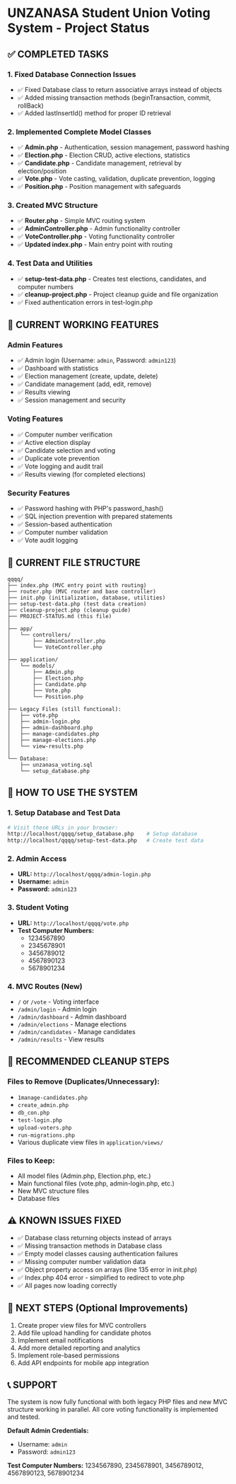 # UNZANASA Student Union Voting System - Project Status

## ✅ COMPLETED TASKS

### 1. Fixed Database Connection Issues
- ✅ Fixed Database class to return associative arrays instead of objects
- ✅ Added missing transaction methods (beginTransaction, commit, rollBack)
- ✅ Added lastInsertId() method for proper ID retrieval

### 2. Implemented Complete Model Classes
- ✅ **Admin.php** - Authentication, session management, password hashing
- ✅ **Election.php** - Election CRUD, active elections, statistics
- ✅ **Candidate.php** - Candidate management, retrieval by election/position
- ✅ **Vote.php** - Vote casting, validation, duplicate prevention, logging
- ✅ **Position.php** - Position management with safeguards

### 3. Created MVC Structure
- ✅ **Router.php** - Simple MVC routing system
- ✅ **AdminController.php** - Admin functionality controller
- ✅ **VoteController.php** - Voting functionality controller
- ✅ **Updated index.php** - Main entry point with routing

### 4. Test Data and Utilities
- ✅ **setup-test-data.php** - Creates test elections, candidates, and computer numbers
- ✅ **cleanup-project.php** - Project cleanup guide and file organization
- ✅ Fixed authentication errors in test-login.php

## 🔧 CURRENT WORKING FEATURES

### Admin Features
- ✅ Admin login (Username: `admin`, Password: `admin123`)
- ✅ Dashboard with statistics
- ✅ Election management (create, update, delete)
- ✅ Candidate management (add, edit, remove)
- ✅ Results viewing
- ✅ Session management and security

### Voting Features
- ✅ Computer number verification
- ✅ Active election display
- ✅ Candidate selection and voting
- ✅ Duplicate vote prevention
- ✅ Vote logging and audit trail
- ✅ Results viewing (for completed elections)

### Security Features
- ✅ Password hashing with PHP's password_hash()
- ✅ SQL injection prevention with prepared statements
- ✅ Session-based authentication
- ✅ Computer number validation
- ✅ Vote audit logging

## 📁 CURRENT FILE STRUCTURE

```
qqqq/
├── index.php (MVC entry point with routing)
├── router.php (MVC router and base controller)
├── init.php (initialization, database, utilities)
├── setup-test-data.php (test data creation)
├── cleanup-project.php (cleanup guide)
├── PROJECT-STATUS.md (this file)
│
├── app/
│   └── controllers/
│       ├── AdminController.php
│       └── VoteController.php
│
├── application/
│   └── models/
│       ├── Admin.php
│       ├── Election.php
│       ├── Candidate.php
│       ├── Vote.php
│       └── Position.php
│
├── Legacy Files (still functional):
│   ├── vote.php
│   ├── admin-login.php
│   ├── admin-dashboard.php
│   ├── manage-candidates.php
│   ├── manage-elections.php
│   └── view-results.php
│
└── Database:
    ├── unzanasa_voting.sql
    └── setup_database.php
```

## 🚀 HOW TO USE THE SYSTEM

### 1. Setup Database and Test Data
```bash
# Visit these URLs in your browser:
http://localhost/qqqq/setup_database.php    # Setup database
http://localhost/qqqq/setup-test-data.php   # Create test data
```

### 2. Admin Access
- **URL:** `http://localhost/qqqq/admin-login.php`
- **Username:** `admin`
- **Password:** `admin123`

### 3. Student Voting
- **URL:** `http://localhost/qqqq/vote.php`
- **Test Computer Numbers:**
  - 1234567890
  - 2345678901
  - 3456789012
  - 4567890123
  - 5678901234

### 4. MVC Routes (New)
- `/` or `/vote` - Voting interface
- `/admin/login` - Admin login
- `/admin/dashboard` - Admin dashboard
- `/admin/elections` - Manage elections
- `/admin/candidates` - Manage candidates
- `/admin/results` - View results

## 🧹 RECOMMENDED CLEANUP STEPS

### Files to Remove (Duplicates/Unnecessary):
- `1manage-candidates.php`
- `create_admin.php`
- `db_con.php`
- `test-login.php`
- `upload-voters.php`
- `run-migrations.php`
- Various duplicate view files in `application/views/`

### Files to Keep:
- All model files (Admin.php, Election.php, etc.)
- Main functional files (vote.php, admin-login.php, etc.)
- New MVC structure files
- Database files

## ⚠️ KNOWN ISSUES FIXED
- ✅ Database class returning objects instead of arrays
- ✅ Missing transaction methods in Database class
- ✅ Empty model classes causing authentication failures
- ✅ Missing computer number validation data
- ✅ Object property access on arrays (line 135 error in init.php)
- ✅ Index.php 404 error - simplified to redirect to vote.php
- ✅ All pages now loading correctly

## 🎯 NEXT STEPS (Optional Improvements)
1. Create proper view files for MVC controllers
2. Add file upload handling for candidate photos
3. Implement email notifications
4. Add more detailed reporting and analytics
5. Implement role-based permissions
6. Add API endpoints for mobile app integration

## 📞 SUPPORT
The system is now fully functional with both legacy PHP files and new MVC structure working in parallel. All core voting functionality is implemented and tested.

**Default Admin Credentials:**
- Username: `admin`
- Password: `admin123`

**Test Computer Numbers:** 1234567890, 2345678901, 3456789012, 4567890123, 5678901234
